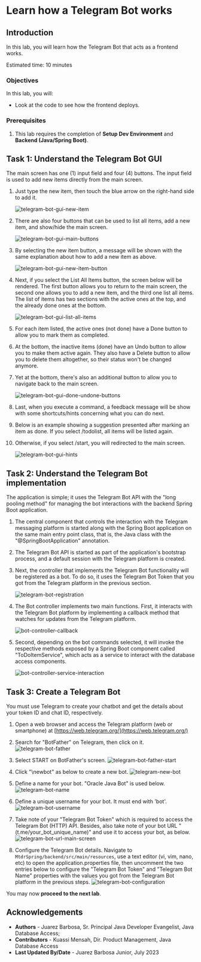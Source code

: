 # Learn how a Telegram Bot works

## Introduction

In this lab, you will learn how the Telegram Bot that acts as a frontend works.

Estimated time: 10 minutes

<!-- Watch the video below for a quick walk-through of the lab.

Mac:

[](youtube:xCVhmx7KAm8) -->

### Objectives

In this lab, you will:

- Look at the code to see how the frontend deploys.

### Prerequisites

1. This lab requires the completion of **Setup Dev Environment** and **Backend (Java/Spring Boot)**.

## Task 1: Understand the Telegram Bot GUI

The main screen has one (1) input field and four (4) buttons. The input field is used to add new items directly from the main screen. 

1. Just type the new item, then touch the blue arrow on the right-hand side to add it.

    ![telegram-bot-gui-new-item](images/telegram-bot-gui-new-item.png "telegram bot new todo item")

2. There are also four buttons that can be used to list all items, add a new item, and show/hide the main screen.

    ![telegram-bot-gui-main-buttons](images/telegram-bot-gui-main-buttons.png "telegram main screen buttons")

3. By selecting the new item button, a message will be shown with the same explanation about how to add a new item as above.

    ![telegram-bot-gui-new-item-button](images/telegram-bot-gui-new-item-button.png "telegram new item button")

4. Next, if you select the List All Items button, the screen below will be rendered.
The first button allows you to return to the main screen, the second one allows you to add a new item, and the third one list all items. The list of items has two sections with the active ones at the top, and the already done ones at the bottom.

    ![telegram-bot-gui-list-all-items](images/telegram-bot-gui-list-all-items.png "telegram list all items button")

5. For each item listed, the active ones (not done) have a Done button to allow you to mark them as completed.

6. At the bottom, the inactive items (done) have an Undo button to allow you to make them active again. They also have a Delete button to allow you to delete them altogether, so their status won't be changed anymore.

7. Yet at the bottom, there's also an additional button to allow you to navigate back to the main screen.

    ![telegram-bot-gui-done-undone-buttons](images/telegram-bot-gui-done-undone-delete.png "telegram done undone and delete buttons")

8. Last, when you execute a command, a feedback message will be show with some shortcuts/hints concerning what you can do next.

9. Below is an example showing a suggestion presented after marking an item as done.
If you select /todolist, all items will be listed again.

10. Otherwise, if you select /start, you will redirected to the main screen.

    ![telegram-bot-gui-hints](images/telegram-bot-gui-hints.png "telegram bot hints")

## Task 2: Understand the Telegram Bot implementation

The application is simple; it uses the Telegram Bot API with the "long pooling method" for managing the bot interactions with the backend Spring Boot application.

1. The central component that controls the interaction with the Telegram messaging platform is started along with the Spring Boot application on the same main entry point class, that is, the Java class with the "@SpringBootApplication" annotation.

2. The Telegram Bot API is started as part of the application's bootstrap process, and a default session with the Telegram platform is created. 

3. Next, the controller that implements the Telegram Bot functionality will be registered as a bot. To do so, it uses the Telegram Bot Token that you got from the Telegram platform in the previous section.

    ![telegram-bot-registration](images/telegram-bot-registration.png "bot")

4. The Bot controller implements two main functions. First, it interacts with the Telegram Bot platform by implementing a callback method that watches for updates from the Telegram platform.

    ![bot-controller-callback](images/telegram-bot-controller-callback.png "bot controller callback method")

5. Second, depending on the bot commands selected, it will invoke the respective methods exposed by a Spring Boot component called "ToDoItemService", which acts as a service to interact with the database access components. 

    ![bot-controller-service-interaction](images/telegram-bot-controller-service-interaction.png "bot controller service interaction")

## Task 3: Create a Telegram Bot

You must use Telegram to create your chatbot and get the details about your token ID and chat ID, respectively.

1. Open a web browser and access the Telegram platform (web or smartphone) at [https://web.telegram.org/](https://web.telegram.org/)

2. Search for "BotFather" on Telegram, then click on it.
    ![telegram-bot-father](images/telegram-bot-father.png "telegram bot father")

3. Select START on BotFather's screen.
    ![telegram-bot-father-start](images/telegram-bot-father-start.png "telegram bot father start")

4. Click "\newbot" as below to create a new bot.
    ![telegram-new-bot](images/telegram-new-bot.png "telegram new bot")

5. Define a name for your bot. "Oracle Java Bot" is used below.
    ![telegram-bot-name](images/telegram-bot-name.png "telegram bot name")

6. Define a unique username for your bot. It must end with 'bot'.
    ![telegram-bot-username](images/telegram-bot-username.png "telegram bot username")

7. Take note of your "Telegram Bot Token" which is required to access the Telegram Bot (HTTP) API. Besides, also take note of your bot URL "(t.me/your_bot_unique_name)" and use it to access your bot, as below.
    ![telegram-bot-url-main-screen](images/telegram-bot-url-main-screen.png "telegram bot url main screen")

8. Configure the Telegram Bot details. Navigate to `MtdrSpring/backend/src/main/resources`, use a text editor (vi, vim, nano, etc) to open the application.properties file, then uncomment the two entries below to configure the "Telegram Bot Token" and "Telegram Bot Name" properties with the values you got from the Telegram Bot platform in the previous steps.
    ![telegram-bot-configuration](images/telegram-bot-configuration.png "telegram bot configuration")

You may now **proceed to the next lab**.

## Acknowledgements

* **Authors** -  Juarez Barbosa, Sr. Principal Java Developer Evangelist, Java Database Access; 
* **Contributors** - Kuassi Mensah, Dir. Product Management, Java Database Access
* **Last Updated By/Date** - Juarez Barbosa Junior, July 2023
